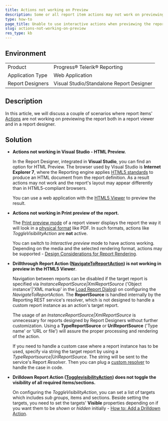 ```yaml
---
title: Actions not working on Preview
description: Some or all report item actions may not work on previewing the report. A couple of scenarios, under which this could occur, are explained in this article.
type: how-to
page_title: Unable to use interactive actions when previewing the report
slug: actions-not-working-on-preview
res_type: kb
---
```


## Environment

<table>
	<tbody>
		<tr>
			<td>Product</td>
			<td>Progress® Telerik® Reporting</td>
		</tr>
		<tr>
			<td>Application Type</td>
			<td>Web Application</td>
		</tr>
		<tr>
			<td>Report Designers</td>
			<td>Visual Studio/Standalone Report Designer </td>
		</tr>
	</tbody>
</table>

## Description

In this article, we will discuss a couple of scenarios where report items' [Actions](../designing-reports-interactivity-actions) are not working on previewing the report both in a report viewer and in a report designer.
  
  
## Solution  
  
- **Actions not working in Visual Studio - HTML Preview.**  

    In the Report Designer, integrated in **Visual Studio**, you can find an option for HTML Preview. The browser used by Visual Studio is **Internet Explorer 7**, where the Reporting engine applies [HTML5 standards](../designing-reports-considerations-html) to produce an HTML document from the report definition. As a result actions may not work and the report's layout may appear differently than in HTML5-compliant browsers.  

    You can use a web application with the [HTML5 Viewer](../html5-report-viewer) to preview the result.

- **Actions not working in Print preview of the report.**  

    The [Print preview mode](../report-viewers-interactive-print-view) of a report viewer displays the report the way it will look in a [physical format](../designing-reports-page-layout-rendering-understanding-rendering-behaviors#general-behaviors-for-physical-page-renderers) like PDF. In such formats, actions like *ToggleVisibilityAction* are **not** active.  

    You can switch to *Interactive preview* mode to have actions working. Depending on the media and the selected rendering format, actions may be supported - [Design Considerations for Report Rendering](../designing-reports-considerations-overview).

- **Drillthrough Report Action ([NavigateToReportAction](../designing-reports-interactivity-drill-through-report-links)) is not working in preview in the HTML5 Viewer**.  

    Navigation between reports can be disabled if the target report is specified via *InstanceReportSource|XmlReportSource* ('Object instance'|'XML markup' in the [Load Report Dialog](../ui-choose-reportsource)) on configuring the *NavigateToReportAction*. The **ReportSource** is handled internally by the Reporting REST service's resolver, which is not designed to handle a custom report instance as an action's target report.  

    The usage of an *InstanceReportSource|XmlReportSource* is unnecessary for reports designed by Report Designers without further customization. Using a **TypeReportSource** or **UriReportSource** ('Type name' or 'URL or file') will assure the proper processing and rendering of the action.   

    If you need to handle a custom case where a report instance has to be used, specify via string the target report by using a *TypeReportsource|UriReportSource*. The string will be sent to the service's Report *Resolver*. Then you can plug a [custom resolver](../telerik-reporting-rest-custom-report-resolver) to handle the case in code.

- **Drilldown Report Action ([TogglevisibilityAction](../designing-reports-interactivity-drill-down)) does not toggle the visibility of all required items/sections.**  

    On configuring the *ToggleVisibilityAction*, you can set a list of targets which includes *sub groups*, items and sections. Beside setting the targets, you need to set the targets' **Visible** properties depending on if you want them to be *shown* or *hidden* initially - [How to: Add a Drilldown Action](../designing-reports-interactivity-how-to-add-drilldown-action).

